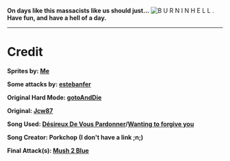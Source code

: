 **On days like this massacists like us should just...**
![B U R N  I N  H E L L .](https://www.demirramon.com/gen/undertale_text_box.gif?text=R%20O%20T%20%20I%20N%20%20H%20E%20L%20L&box=undertale&boxcolor=white&character=custom&url=https%3A%2F%2Fi.imgur.com%2F93Vpdvn.png&charcolor=white&font=determination&asterisk=true&mode=regular&animate=true)
**Have fun, and have a hell of a day.**

________________________________________________________________________________

# Credit

**Sprites by: [Me](https://github.com/kayos156)**

**Some attacks by: [estebanfer](https://www.reddit.com/user/estebanfer)**

**Original Hard Mode: [gotoAndDie](https://github.com/gotoAndDie)**

**Original: [Jcw87](https://github.com/Jcw87)**

**Song Used: [Désireux De Vous Pardonner](https://www.youtube.com/watch?v=VxYLfcE3Rio)/[Wanting to forgive you](https://www.youtube.com/watch?v=VxYLfcE3Rio)**

**Song Creator: Porkchop (I don't have a link ;n;)**

**Final Attack(s): [Mush 2 Blue](https://www.youtube.com/channel/UCMHwpcP2P4AbV1tDgz5N5XA)**
